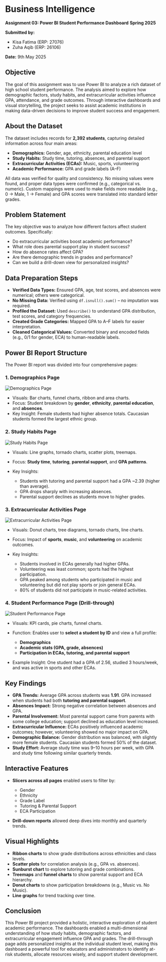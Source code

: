 # Business Intelligence

**Assignment 03: Power BI Student Performance Dashboard**
**Spring 2025**

**Submitted by:**

* Kisa Fatima (ERP: 27076)
* Zuha Aqib (ERP: 26106)

**Date:** 9th May 2025

## Objective

The goal of this assignment was to use Power BI to analyze a rich dataset of high school student performance. The analysis aimed to explore how demographic factors, study habits, and extracurricular activities influence GPA, attendance, and grade outcomes. Through interactive dashboards and visual storytelling, the project seeks to assist academic institutions in making data-driven decisions to improve student success and engagement.

## About the Dataset

The dataset includes records for **2,392 students**, capturing detailed information across four main areas:

* **Demographics:** Gender, age, ethnicity, parental education level
* **Study Habits:** Study time, tutoring, absences, and parental support
* **Extracurricular Activities (ECAs):** Music, sports, volunteering
* **Academic Performance:** GPA and grade labels (A–F)

All data was verified for quality and consistency. No missing values were found, and proper data types were confirmed (e.g., categorical vs. numeric). Custom mappings were used to make fields more readable (e.g., 0 → Male, 1 → Female) and GPA scores were translated into standard letter grades.

## Problem Statement

The key objective was to analyze how different factors affect student outcomes. Specifically:

* Do extracurricular activities boost academic performance?
* What role does parental support play in student success?
* How do absence rates affect GPA?
* Are there demographic trends in grades and performance?
* Can we build a drill-down view for personalized insights?

## Data Preparation Steps

* **Verified Data Types:** Ensured GPA, age, test scores, and absences were numerical; others were categorical.
* **No Missing Data:** Verified using `df.isnull().sum()` – no imputation was required.
* **Profiled the Dataset:** Used `describe()` to understand GPA distribution, test scores, and category frequencies.
* **Created Grade Categories:** Mapped GPA to A–F labels for easier interpretation.
* **Cleaned Categorical Values:** Converted binary and encoded fields (e.g., 0/1 for gender, ECA) to human-readable labels.

## Power BI Report Structure

The Power BI report was divided into four comprehensive pages:

### 1. **Demographics Page**

![Demographics Page](images/page1.png)

* Visuals: Bar charts, funnel charts, ribbon and area charts.
* Focus: Student breakdown by **gender**, **ethnicity**, **parental education**, and **absences**.
* Key Insight: Female students had higher absence totals. Caucasian students formed the largest ethnic group.

### 2. **Study Habits Page**

![Study Habits Page](images/page2.png)

* Visuals: Line graphs, tornado charts, scatter plots, treemaps.
* Focus: **Study time**, **tutoring**, **parental support**, and **GPA patterns**.
* Key Insights:

  * Students with tutoring and parental support had a GPA \~2.39 (higher than average).
  * GPA drops sharply with increasing absences.
  * Parental support declines as students move to higher grades.

### 3. **Extracurricular Activities Page**

![Extracurricular Activities Page](images/page3.png)

* Visuals: Donut charts, tree diagrams, tornado charts, line charts.
* Focus: Impact of **sports**, **music**, and **volunteering** on academic outcomes.
* Key Insights:

  * Students involved in ECAs generally had higher GPAs.
  * Volunteering was least common; sports had the highest participation.
  * GPA peaked among students who participated in music and volunteering but did not play sports or join general ECAs.
  * 80% of students did not participate in music-related activities.

### 4. **Student Performance Page (Drill-through)**

![Student Performance Page](images/page4.png)

* Visuals: KPI cards, pie charts, funnel charts.
* Function: Enables user to **select a student by ID** and view a full profile:

  * **Demographics**
  * **Academic stats (GPA, grade, absences)**
  * **Participation in ECAs, tutoring, and parental support**
* Example Insight: One student had a GPA of 2.56, studied 3 hours/week, and was active in sports and other ECAs.

## Key Findings

* **GPA Trends:** Average GPA across students was **1.91**. GPA increased when students had both **tutoring and parental support**.
* **Absences Impact:** Strong negative correlation between absences and GPA.
* **Parental Involvement:** Most parental support came from parents with some college education; support declined as education level increased.
* **Extracurricular Influence:** ECAs positively influenced academic outcomes; however, volunteering showed no major impact on GPA.
* **Demographic Balance:** Gender distribution was balanced, with slightly more female students. Caucasian students formed 50% of the dataset.
* **Study Effort:** Average study time was 9–10 hours per week, with GPA and study time following similar quarterly trends.

## Interactive Features

* **Slicers across all pages** enabled users to filter by:

  * Gender
  * Ethnicity
  * Grade Label
  * Tutoring & Parental Support
  * ECA Participation
* **Drill-down reports** allowed deep dives into monthly and quarterly trends.

## Visual Highlights

* **Ribbon charts** to show grade distributions across ethnicities and class levels.
* **Scatter plots** for correlation analysis (e.g., GPA vs. absences).
* **Sunburst chart** to explore tutoring and grade combinations.
* **Treemaps** and **funnel charts** to show parental support and ECA hierarchy.
* **Donut charts** to show participation breakdowns (e.g., Music vs. No Music).
* **Line graphs** for trend tracking over time.

## Conclusion

This Power BI project provided a holistic, interactive exploration of student academic performance. The dashboards enabled a multi-dimensional understanding of how study habits, demographic factors, and extracurricular engagement influence GPA and grades. The drill-through page adds personalized insights at the individual student level, making this dashboard a powerful tool for educators and administrators to identify at-risk students, allocate resources wisely, and support student development.